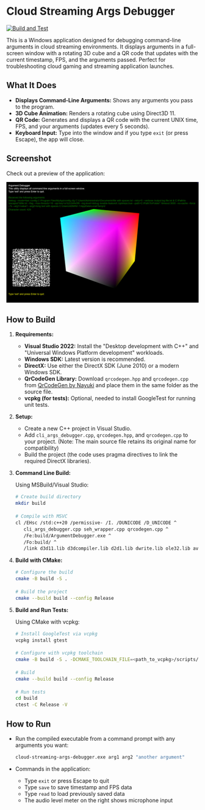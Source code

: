 # Cloud Streaming Args Debugger

[![Build and Test](https://github.com/kryuchenko/cloud-streaming-args-debugger/actions/workflows/build.yml/badge.svg)](https://github.com/kryuchenko/cloud-streaming-args-debugger/actions/workflows/build.yml)

This is a Windows application designed for debugging command-line arguments in cloud streaming environments. It displays arguments in a full-screen window with a rotating 3D cube and a QR code that updates with the current timestamp, FPS, and the arguments passed. Perfect for troubleshooting cloud gaming and streaming application launches.

## What It Does

- **Displays Command-Line Arguments:** Shows any arguments you pass to the program.
- **3D Cube Animation:** Renders a rotating cube using Direct3D 11.
- **QR Code:** Generates and displays a QR code with the current UNIX time, FPS, and your arguments (updates every 5 seconds).
- **Keyboard Input:** Type into the window and if you type `exit` (or press Escape), the app will close.

## Screenshot

Check out a preview of the application:

![Cloud Streaming Args Debugger Screenshot](images/screenshot.jpg)

## How to Build

1. **Requirements:**
   - **Visual Studio 2022:** Install the "Desktop development with C++" and "Universal Windows Platform development" workloads.
   - **Windows SDK:** Latest version is recommended.
   - **DirectX:** Use either the DirectX SDK (June 2010) or a modern Windows SDK.
   - **QrCodeGen Library:** Download `qrcodegen.hpp` and `qrcodegen.cpp` from [QrCodeGen by Nayuki](https://github.com/nayuki/QR-Code-generator) and place them in the same folder as the source file.
   - **vcpkg (for tests):** Optional, needed to install GoogleTest for running unit tests.

2. **Setup:**
   - Create a new C++ project in Visual Studio.
   - Add `cli_args_debugger.cpp`, `qrcodegen.hpp`, and `qrcodegen.cpp` to your project. (Note: The main source file retains its original name for compatibility)
   - Build the project (the code uses pragma directives to link the required DirectX libraries).

3. **Command Line Build:**
   
   Using MSBuild/Visual Studio:
   ```bash
   # Create build directory
   mkdir build

   # Compile with MSVC
   cl /EHsc /std:c++20 /permissive- /I. /DUNICODE /D_UNICODE ^
      cli_args_debugger.cpp seh_wrapper.cpp qrcodegen.cpp ^
      /Fe:build/ArgumentDebugger.exe ^
      /Fo:build/ ^
      /link d3d11.lib d3dcompiler.lib d2d1.lib dwrite.lib ole32.lib avrt.lib user32.lib shell32.lib gdi32.lib propsys.lib
   ```

4. **Build with CMake:**
   
   ```bash
   # Configure the build
   cmake -B build -S .

   # Build the project
   cmake --build build --config Release
   ```

5. **Build and Run Tests:**

   Using CMake with vcpkg:
   ```bash
   # Install GoogleTest via vcpkg
   vcpkg install gtest

   # Configure with vcpkg toolchain
   cmake -B build -S . -DCMAKE_TOOLCHAIN_FILE=<path_to_vcpkg>/scripts/buildsystems/vcpkg.cmake

   # Build
   cmake --build build --config Release

   # Run tests
   cd build
   ctest -C Release -V
   ```

## How to Run

- Run the compiled executable from a command prompt with any arguments you want:
  ```bat
  cloud-streaming-args-debugger.exe arg1 arg2 "another argument"
  ```

- Commands in the application:
  - Type `exit` or press Escape to quit
  - Type `save` to save timestamp and FPS data
  - Type `read` to load previously saved data
  - The audio level meter on the right shows microphone input